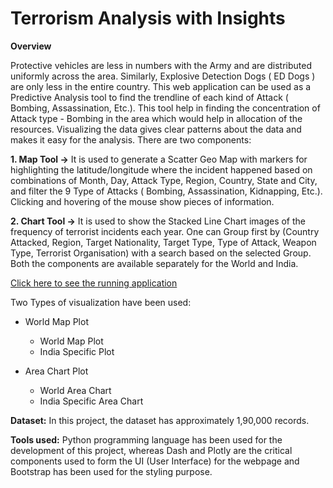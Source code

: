 # Terrorism Analysis with Insights

**Overview**

Protective vehicles are less in numbers with the Army and are distributed uniformly across the area. Similarly, Explosive Detection Dogs ( ED Dogs ) are only less in the entire country. This web application can be used as a Predictive Analysis tool to find the trendline of each kind of Attack ( Bombing, Assassination, Etc.). This tool help in finding the concentration of Attack type - Bombing in the area which would help in allocation of the resources. Visualizing the data gives clear patterns about the data and makes it easy for the analysis. There are two components:

**1. Map Tool ->** It is used to generate a Scatter Geo Map with markers for highlighting the latitude/longitude where the incident happened based on combinations of Month, Day, Attack Type, Region, Country, State and City, and filter the 9 Type of Attacks ( Bombing, Assassination, Kidnapping, Etc.). Clicking and hovering of the mouse show pieces of information. 

**2. Chart Tool ->** It is used to show the Stacked Line Chart images of the frequency of terrorist incidents each year. One can Group first by (Country Attacked, Region, Target Nationality, Target Type, Type of Attack, Weapon Type, Terrorist Organisation) with a search based on the selected Group. Both the components are available separately for the World and India. 

[Click here to see the running application](https://terrorism-analysis-insights.herokuapp.com/)

Two Types of visualization have been used:

- World Map Plot
   - World Map Plot
   - India Specific Plot
     
- Area Chart Plot
   - World Area Chart
   - India Specific Area Chart


**Dataset:**
In this project, the dataset has approximately 1,90,000 records. 

**Tools used:**
Python programming language has been used for the development of this project, whereas Dash and Plotly are the critical components used to form the UI (User Interface) for the webpage and Bootstrap has been used for the styling purpose. 


